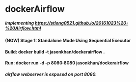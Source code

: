 # dockerAirflow
##### *implementing https://stlong0521.github.io/20161023%20-%20Airflow.html*
#### (NOW) Stage 1: Standalone Mode Using Sequential Executor
####       Build: docker build -t jasonkhan/dockerairflow .
####       Run: docker run -d -p 8080:8080 jasonkhan/dockerairflow
####       *airflow webserver is exposed on port 8080.*
